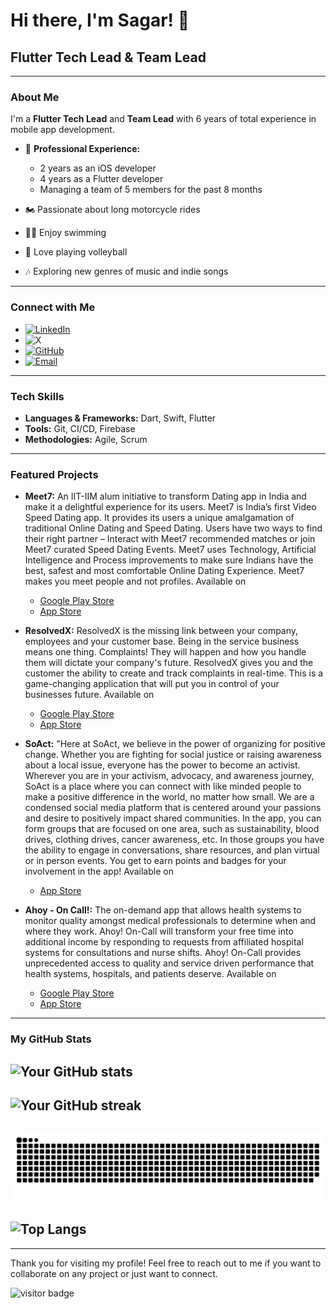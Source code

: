 # Hi there, I'm Sagar! 👋

## Flutter Tech Lead & Team Lead

---

### About Me

I'm a **Flutter Tech Lead** and **Team Lead** with 6 years of total experience in mobile app development.

- 🏢 **Professional Experience:**

  - 2 years as an iOS developer
  - 4 years as a Flutter developer
  - Managing a team of 5 members for the past 8 months

- 🏍️ Passionate about long motorcycle rides
- 🏊‍♂️ Enjoy swimming
- 🏐 Love playing volleyball
- 🎶 Exploring new genres of music and indie songs

---

### Connect with Me

- [![LinkedIn](https://img.shields.io/badge/LinkedIn-0077B5?style=for-the-badge&logo=linkedin&logoColor=white)](https://www.linkedin.com/in/ghag23)
- ![X](https://img.shields.io/twitter/follow/sagarghag23?style=social)
- [![GitHub](https://img.shields.io/badge/GitHub-Follow-black)](https://github.com/GhagSagar23)
- [![Email](https://img.shields.io/badge/Email-Contact-red)](mailto:sagar.ghag1997@gmail.com)

---

### Tech Skills

- **Languages & Frameworks:** Dart, Swift, Flutter
- **Tools:** Git, CI/CD, Firebase
- **Methodologies:** Agile, Scrum

---

### Featured Projects

- **Meet7:** An IIT-IIM alum initiative to transform Dating app in India and make it a delightful experience for its users. Meet7 is India’s first Video Speed Dating app. It provides its users a unique amalgamation of traditional Online Dating and Speed Dating. Users have two ways to find their right partner – Interact with Meet7 recommended matches or join Meet7 curated Speed Dating Events. Meet7 uses Technology, Artificial Intelligence and Process improvements to make sure Indians have the best, safest and most comfortable Online Dating Experience. Meet7 makes you meet people and not profiles. Available on

  - [Google Play Store](https://play.google.com/store/apps/details?id=com.meet7.app)
  - [App Store](https://apps.apple.com/in/app/meet7/id1560730733)

- **ResolvedX:** ResolvedX is the missing link between your company, employees and your customer base. Being in the service business means one thing. Complaints! They will happen and how you handle them will dictate your company's future. ResolvedX gives you and the customer the ability to create and track complaints in real-time. This is a game-changing application that will put you in control of your businesses future. Available on

  - [Google Play Store](https://play.google.com/store/apps/details?id=com.sfl.is.resolvedx&hl=en_US)
  - [App Store](https://apps.apple.com/us/app/resolvedx/id1550943207)

- **SoAct:** "Here at SoAct, we believe in the power of organizing for positive change. Whether you are fighting for social justice or raising awareness about a local issue, everyone has the power to become an activist. Wherever you are in your activism, advocacy, and awareness journey, SoAct is a place where you can connect with like minded people to make a positive difference in the world, no matter how small. We are a condensed social media platform that is centered around your passions and desire to positively impact shared communities. In the app, you can form groups that are focused on one area, such as sustainability, blood drives, clothing drives, cancer awareness, etc. In those groups you have the ability to engage in conversations, share resources, and plan virtual or in person events. You get to earn points and badges for your involvement in the app! Available on

  - [App Store](https://apps.apple.com/us/app/soact/id1556801035)

- **Ahoy - On Call!:** The on-demand app that allows health systems to monitor quality amongst medical professionals to determine when and where they work. Ahoy! On-Call will transform your free time into additional income by responding to requests from affiliated hospital systems for consultations and nurse shifts. Ahoy! On-Call provides unprecedented access to quality and service driven performance that health systems, hospitals, and patients deserve. Available on

  - [Google Play Store](https://play.google.com/store/apps/details?id=com.ahoyoncall.nurses&hl=en_US)
  - [App Store](https://apps.apple.com/us/app/ahoy-on-call/id1532865957)

---

### My GitHub Stats

## ![Your GitHub stats](https://github-readme-stats.vercel.app/api?username=GhagSagar23&show_icons=true&theme=vue-dark)

## ![Your GitHub streak](https://github-readme-streak-stats.herokuapp.com/?user=GhagSagar23&theme=vue-dark)

## ![GitHub Contribution Snake](https://github.com/Platane/snk/raw/output/github-contribution-grid-snake.svg)

## ![Top Langs](https://github-readme-stats.vercel.app/api/top-langs/?username=GhagSagar23&layout=compact&theme=vue-dark)

---

Thank you for visiting my profile! Feel free to reach out to me if you want to collaborate on any project or just want to connect.

![visitor badge](https://visitor-badge.laobi.icu/badge?page_id=GhagSagar23.visitor-badge)
